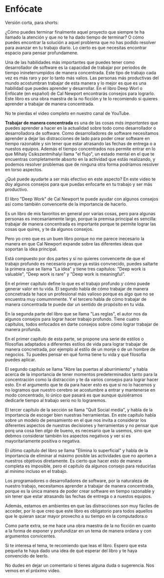 # Enfócate
Versión corta, para shorts:

¿Cómo puedes terminar finalmente aquel proyecto que siempre te ha llamado la atención y que no te ha dado tiempo de terminar? O cómo puedes encontrar la solución a aquel problema que no has podido resolver para avanzar en tu trabajo diario. Lo cierto es que necesitas encontrar espacio para pensar profundamene.

Una de las habilidades más importantes que puedes tener como desarrollador de software es la capacidad de trabajar por periodos de tiempo inineterrumpidos de manera concentrada. Este tipo de trabajo cada vez es más raro y por lo tanto más valios. Las personas más productivas del mundo acostumbran trabajar de esta manera y lo mejor es que es una habilidad que puedes aprender y desarrollar. En el libro Deep Worl o Enfócate (en español) de Cal Newport encontrarás consejos para lograrlo. Este libro es una obra maestra de la no ficción y te lo recomiendo si quieres aprender a trabajar de manera concentrada.

No te pierdas el video completo en nuestro canal de YouTube.




**Trabajar de manera concentrada** es una de las cosas _más importantes_ que puedes
aprender a hacer en la actualidad sobre todo como desarrollador o desarrolladora de software. Como desarrolladores de software necesitamos aprender a dejar las distracciones de lado para poder crear software en tiempo razonable y sin tener que estar atrasando las fechas de entrega o a nuestos equipos. Además el tiempo concentrados nos permite entrar en lo que Mihaly Csikszentmihalyi llama "el flujo", un estado mental en el que te encuentras completamente absorto en la actividad que estás realizando, y podemos resolver problemas que de ninguna otra forma podríamos resolver en torso aspectos.


¿Qué puede ayudarte a ser más efectivo en este aspecto? En este video te doy algunos consejos para que puedas enfocarte en tu trabajo y ser más productivo.

El libro "Deep Work" de Cal Newport te puede ayudar con algunos consejos así como también convencerte de la importancia de hacerlo.


Es un libro de mis favoritos en general por varias cosas, pero para algunas personas es inecesariamente largo, porque la premisa principal es sencilla: trabajar de manera concentrada es importante porque te permite lograr las cosas que quires, y te da algunos consejos.

Pero yo creo que es un buen libro porque no me parece inecesario la manera en que Cal Newport expande sobre las diferentes ideas que soportan la idea principal.

Está compuesto por dos partes y si no quieres convencerte de que el trabajo profundo es necesario porque ya estás convnecido, puedes saltarte la primera que se llama "La idea" y tiene tres capítulos: "Deep work is valuable", "Deep work is rare" y "Deep work is meaningful".

En el primer capítulo define lo que es el trabajo profundo y cómo puede generar valor en tu vida. El segundo habla de cómo trabajar de manera concnetrada te hace un profesional más valioso porque es algo que no se encuentra muy comumnmente. Y el tercero habla de cómo trabajar de manera concentrada te puede dar un sentido de propósito en tu vida.

En la segunda parte del libro que se llama "Las reglas", el autor nos da algunos consejos para lograr hacer trabajo profundo. Tiene cuatro capítulos, todos enfocados en darte consejos sobre cómo lograr trabajar de manera profunda.

En el primer capítulo de esta parte, se propone una serie de estilos o filosofías adaptados a diferentes estilos de vida para lograr trabajar de manera concnetrada, por ejemplo al estilo de un monje o de un hombre de negocios. Tú puedes pensar en qué forma tiene tu vida y qué filosofía puedes aplicar.

El segundo capítulo se llama "Abre las puertas al aburrimiento" y habla acerca de la importancia de tener momentos predeterminados tanto para la concentración como la distracción y te da varios consejos para lograr hacer esto. En el  argumento que te da para hacer esto es que si no lo hacemos y no logramos que nuestro cerebro se acostumbre a entrar y mantenerse en modo concentrado, lo único que pasará es que aunque quisiéramos dedicarle tiempo al trabajo serio no lo lograremos. 

El tercer capítulo de la sección se llama "Quit Social media", y habla de la importancia de escoger bien nuestras herramientas. En este capítulo habla sobre un modelo de pensamiento en el que nos invita a considerar los diferentes aspectos de nuestras decisiones y herramientas y no pensar que porq una cosa tien _algo_ de bueno, es necesario que la usemos, sino que debmos considerar también los aspectos negativos y ver si es mayoritariamente positiva o negativa.

El último capítulo del libro se llama "Elimina lo superficial" y habla de la importancia de eliminar al máximo posible las actividades que no aporten a nuestros objetivos diretamente. Es cierto que hacer esto de manera completa es imposible, pero el capítulo da algunos consejo para reducirlas al mínimo incluso en el trabajo.

Los programadores o desarrolladores de software, por la naturaleza de nuestro trabajo, necesitamos aprender a trabajar de manera concentrada, porque es la única manera de poder crear software en tiempo razonable y sin tener que estar atrasando las fechas de entrega o a nuestos equipos.


Además, estamos en ambientes en que las distracciones son muy fáciles de acceder, por lo que creo que este libro es obligatorio para todos aquellos que le quieran sacar mayor provecho a su tiempo en la computadora.o

Como parte extra, se me hace una obra maestra de la no ficción en cuanto a la forma de exponer y profundizar en un tema de manera ordana y con argumentos convicentes.


Si te interesa el tema, te recomiendo que leas el libro. Espero que esta pequeña te haya dado una idea de qué esperar del libro y te haya convencido de leerlo.

No dudes en dejar un comentario si tienes alguna duda o sugerencia. Nos vemos en el próximo video.
